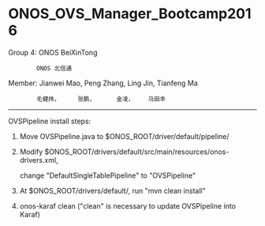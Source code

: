 # ONOS_OVS_Manager_Bootcamp2016

Group 4: ONOS BeiXinTong

            ONOS 北信通

Member: Jianwei Mao, Peng Zhang, Ling Jin, Tianfeng Ma

            毛健炜，     张鹏，      金凌，    马田丰

----------------------------------------------------------------------------------

OVSPipeline install steps:

1. Move OVSPipeline.java to $ONOS_ROOT/driver/default/pipeline/

2. Modify $ONOS_ROOT/drivers/default/src/main/resources/onos-drivers.xml,

   change "DefaultSingleTablePipeline" to "OVSPipeline"

3. At $ONOS_ROOT/drivers/default/, run "mvn clean install"

4. onos-karaf clean ("clean" is necessary to update OVSPipeline into Karaf)
